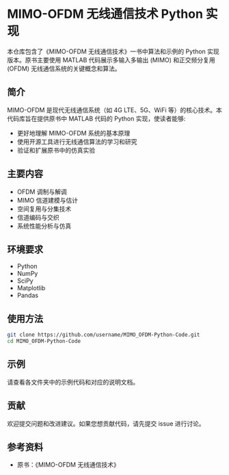 # MIMO-OFDM 无线通信技术 Python 实现

本仓库包含了《MIMO-OFDM 无线通信技术》一书中算法和示例的 Python 实现版本。原书主要使用 MATLAB 代码展示多输入多输出 (MIMO) 和正交频分复用 (OFDM) 无线通信系统的关键概念和算法。

## 简介

MIMO-OFDM 是现代无线通信系统（如 4G LTE、5G、WiFi 等）的核心技术。本代码库旨在提供原书中 MATLAB 代码的 Python 实现，使读者能够:

- 更好地理解 MIMO-OFDM 系统的基本原理
- 使用开源工具进行无线通信算法的学习和研究
- 验证和扩展原书中的仿真实验

## 主要内容

- OFDM 调制与解调
- MIMO 信道建模与估计
- 空间复用与分集技术
- 信道编码与交织
- 系统性能分析与仿真

## 环境要求

- Python 
- NumPy
- SciPy
- Matplotlib
- Pandas

## 使用方法

```bash
git clone https://github.com/username/MIMO_OFDM-Python-Code.git
cd MIMO_OFDM-Python-Code
```

## 示例

请查看各文件夹中的示例代码和对应的说明文档。

## 贡献

欢迎提交问题和改进建议。如果您想贡献代码，请先提交 issue 进行讨论。

## 参考资料

- 原书：《MIMO-OFDM 无线通信技术》
